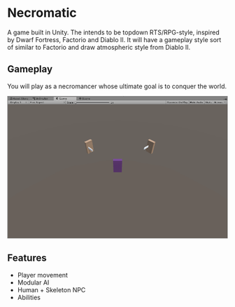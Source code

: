 # Necromatic

A game built in Unity. The intends to be topdown RTS/RPG-style, inspired by Dwarf Fortress, Factorio and Diablo II. It will have a gameplay style sort of similar to Factorio and draw atmospheric style from Diablo II.  

## Gameplay
You will play as a necromancer whose ultimate goal is to conquer the world.

![alt text](https://github.com/mathiassiig/Necromatic/blob/master/History/images/2018-03-07.gif "Basic fighting")

## Features

- Player movement
- Modular AI
- Human + Skeleton NPC
- Abilities
